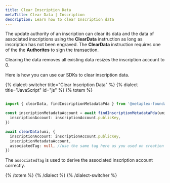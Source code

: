 ```yaml
---
title: Clear Inscription Data
metaTitle: Clear Data | Inscription
description: Learn how to clear Inscription data
---
```


The update authority of an inscription can clear its data and the data of associated inscriptions using the **ClearData** instruction as long as inscription has not been engraved. The **ClearData** instruction requires one of the the **Authorites** to sign the transaction.

Clearing the data removes all existing data resizes the inscription account to 0.

Here is how you can use our SDKs to clear inscription data.

{% dialect-switcher title="Clear Inscription Data" %}
{% dialect title="JavaScript" id="js" %}
{% totem %}

```ts

import { clearData, findInscriptionMetadataPda } from '@metaplex-foundation/mpl-inscription'

const inscriptionMetadataAccount = await findInscriptionMetadataPda(umi, {
  inscriptionAccount: inscriptionAccount.publicKey,
})

await clearData(umi, {
  inscriptionAccount: inscriptionAccount.publicKey,
  inscriptionMetadataAccount,
  associatedTag: null, //use the same tag here as you used on creation
})
```

The `associatedTag` is used to derive the associated inscription account correctly.

{% /totem %}
{% /dialect %}
{% /dialect-switcher %}
